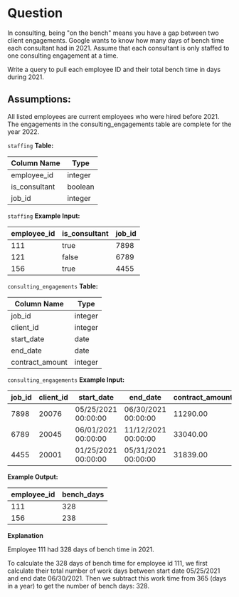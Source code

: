 # Question
In consulting, being "on the bench" means you have a gap between two client engagements. Google wants to know how many days of bench time each consultant had in 2021. Assume that each consultant is only staffed to one consulting engagement at a time.

Write a query to pull each employee ID and their total bench time in days during 2021.

## Assumptions:

All listed employees are current employees who were hired before 2021.
The engagements in the consulting_engagements table are complete for the year 2022.

`staffing` **Table:**

|Column Name	|Type|
|------|-----|
|employee_id|	integer|
|is_consultant|	boolean|
|job_id|	integer|

`staffing` **Example Input:**

|employee_id	|is_consultant|	job_id|
|------|-----|-----|
|111|	true|	7898|
|121|	false	|6789|
|156|	true	|4455|

`consulting_engagements` **Table:**

|Column Name|	Type|
|-----|-----|
|job_id	|integer|
|client_id	|integer|
|start_date|	date
|end_date|	date|
|contract_amount|	integer|

`consulting_engagements` **Example Input:**

|job_id|	client_id	|start_date	|end_date	|contract_amount|
|----|---|-------|-------|------|
|7898|	20076|	05/25/2021 00:00:00|	06/30/2021 00:00:00|	11290.00|
|6789	|20045	|06/01/2021 00:00:00	|11/12/2021 00:00:00	|33040.00|
|4455	|20001	|01/25/2021 00:00:00	|05/31/2021 00:00:00	|31839.00|

**Example Output:**

|employee_id|	bench_days|
|------|-----|
|111|	328|
|156	|238|

**Explanation**

Employee 111 had 328 days of bench time in 2021.

To calculate the 328 days of bench time for employee id 111, we first calculate their total number of work days between start date 05/25/2021 and end date 06/30/2021. Then we subtract this work time from 365 (days in a year) to get the number of bench days: 328.
